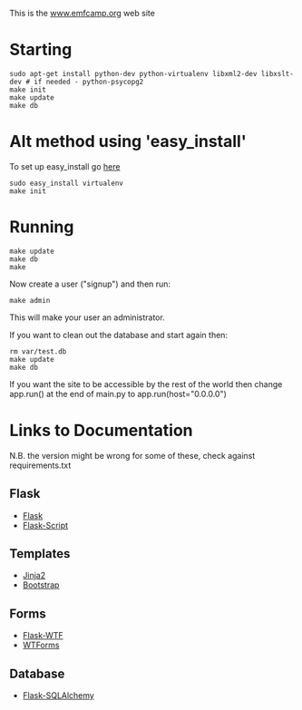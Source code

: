 This is the www.emfcamp.org web site

Starting
========
```
sudo apt-get install python-dev python-virtualenv libxml2-dev libxslt-dev # if needed - python-psycopg2
make init
make update
make db
```

Alt method using 'easy\_install'
=======
To set up easy\_install go [here](http://packages.python.org/distribute/easy_install.html#installing-easy-install "packages.python.org")
```
sudo easy_install virtualenv
make init
```

Running
=======
```
make update
make db
make
```

Now create a user ("signup") and then run:

```
make admin
```

This will make your user an administrator.

If you want to clean out the database and start again then:

```
rm var/test.db
make update
make db
```

If you want the site to be accessible by the rest of the world then change app.run() at the end of main.py to app.run(host="0.0.0.0")

Links to Documentation
======================

N.B. the version might be wrong for some of these, check against requirements.txt

## Flask

* [Flask](http://flask.pocoo.org/docs/)
* [Flask-Script](http://packages.python.org/Flask-Script/)

## Templates

* [Jinja2](http://jinja.pocoo.org/docs/)
* [Bootstrap](http://twitter.github.com/bootstrap/)

## Forms

* [Flask-WTF](http://packages.python.org/Flask-WTF/)
* [WTForms](http://wtforms.simplecodes.com/docs/1.0.1/)

## Database

* [Flask-SQLAlchemy](http://packages.python.org/Flask-SQLAlchemy/)


